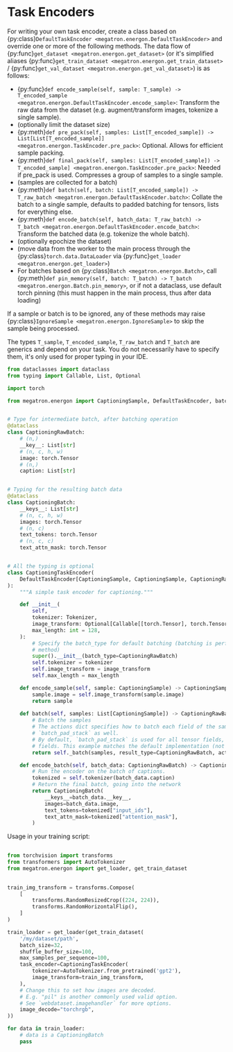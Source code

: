 <!--- Copyright (c) 2024, NVIDIA CORPORATION.
SPDX-License-Identifier: BSD-3-Clause -->

# Task Encoders

For writing your own task encoder, create a class based on {py:class}`DefaultTaskEncoder <megatron.energon.DefaultTaskEncoder>`
and override one or more of the following methods. The data flow of {py:func}`get_dataset <megatron.energon.get_dataset>` 
(or it's simplified aliases {py:func}`get_train_dataset <megatron.energon.get_train_dataset>` / {py:func}`get_val_dataset <megatron.energon.get_val_dataset>`) 
is as follows:

- {py:func}`def encode_sample(self, sample: T_sample) -> T_encoded_sample <megatron.energon.DefaultTaskEncoder.encode_sample>`: Transform the raw data from the dataset (e.g. augment/transform images, tokenize a single sample).
- (optionally limit the dataset size)
- {py:meth}`def pre_pack(self, samples: List[T_encoded_sample]) -> List[List[T_encoded_sample]] <megatron.energon.TaskEncoder.pre_pack>`: Optional. Allows for efficient sample packing.
- {py:meth}`def final_pack(self, samples: List[T_encoded_sample]) -> T_encoded_sample] <megatron.energon.TaskEncoder.pre_pack>`: Needed if pre_pack is used. Compresses a group of samples to a single sample.
- (samples are collected for a batch)
- {py:meth}`def batch(self, batch: List[T_encoded_sample]) -> T_raw_batch <megatron.energon.DefaultTaskEncoder.batch>`: Collate the batch to a single sample, defaults to padded batching for tensors, lists for everything else.
- {py:meth}`def encode_batch(self, batch_data: T_raw_batch) -> T_batch <megatron.energon.DefaultTaskEncoder.encode_batch>`: Transform the batched data (e.g. tokenize the whole batch).
- (optionally epochize the dataset)
- (move data from the worker to the main process through the {py:class}`torch.data.DataLoader` via {py:func}`get_loader <megatron.energon.get_loader>`)
- For batches based on {py:class}`Batch <megatron.energon.Batch>`, call {py:meth}`def pin_memory(self, batch: T_batch) -> T_batch <megatron.energon.Batch.pin_memory>`, or if not a dataclass, use default torch pinning (this must happen in the main process, thus after data loading)

If a sample or batch is to be ignored, any of these methods may raise {py:class}`IgnoreSample <megatron.energon.IgnoreSample>` to skip the sample being processed.

The types `T_sample`, `T_encoded_sample`, `T_raw_batch` and `T_batch` are generics and depend on your task. You do not necessarily have to specify them, it's only used for proper typing in your IDE.

```python
from dataclasses import dataclass
from typing import Callable, List, Optional

import torch

from megatron.energon import CaptioningSample, DefaultTaskEncoder, batch_list, batch_stack


# Type for intermediate batch, after batching operation
@dataclass
class CaptioningRawBatch:
    # (n,)
    __key__: List[str]
    # (n, c, h, w)
    image: torch.Tensor
    # (n,)
    caption: List[str]


# Typing for the resulting batch data
@dataclass
class CaptioningBatch:
    __keys__: List[str]
    # (n, c, h, w)
    images: torch.Tensor
    # (n, c)
    text_tokens: torch.Tensor
    # (n, c, c)
    text_attn_mask: torch.Tensor


# All the typing is optional
class CaptioningTaskEncoder(
    DefaultTaskEncoder[CaptioningSample, CaptioningSample, CaptioningRawBatch, CaptioningBatch]
):
    """A simple task encoder for captioning."""

    def __init__(
        self,
        tokenizer: Tokenizer,
        image_transform: Optional[Callable[[torch.Tensor], torch.Tensor]] = None,
        max_length: int = 128,
    ):
        # Specify the batch_type for default batching (batching is performed here "manually" by overwriting the `batch`
        # method)
        super().__init__(batch_type=CaptioningRawBatch)
        self.tokenizer = tokenizer
        self.image_transform = image_transform
        self.max_length = max_length

    def encode_sample(self, sample: CaptioningSample) -> CaptioningSample:
        sample.image = self.image_transform(sample.image)
        return sample
    
    def batch(self, samples: List[CaptioningSample]) -> CaptioningRawBatch:
        # Batch the samples
        # The actions dict specifies how to batch each field of the sample. In addition to these, you may use 
        # `batch_pad_stack` as well.
        # By default, `batch_pad_stack` is used for all tensor fields, and `batch_list` is used for all non-tensor 
        # fields. This example matches the default implementation (not overwriting the `batch` method).
        return self._batch(samples, result_type=CaptioningRawBatch, actions={"image": batch_stack, "caption": batch_list})

    def encode_batch(self, batch_data: CaptioningRawBatch) -> CaptioningBatch:
        # Run the encoder on the batch of captions.
        tokenized = self.tokenizer(batch_data.caption)
        # Return the final batch, going into the network
        return CaptioningBatch(
            __keys__=batch_data.__key__,
            images=batch_data.image,
            text_tokens=tokenized["input_ids"],
            text_attn_mask=tokenized["attention_mask"],
        )

```

Usage in your training script:
```python
    
from torchvision import transforms
from transformers import AutoTokenizer
from megatron.energon import get_loader, get_train_dataset

    
train_img_transform = transforms.Compose(
    [
        transforms.RandomResizedCrop((224, 224)),
        transforms.RandomHorizontalFlip(),
    ]
)

train_loader = get_loader(get_train_dataset(
    '/my/dataset/path',
    batch_size=32,
    shuffle_buffer_size=100,
    max_samples_per_sequence=100,
    task_encoder=CaptioningTaskEncoder(
        tokenizer=AutoTokenizer.from_pretrained('gpt2'),
        image_transform=train_img_transform,
    ),
    # Change this to set how images are decoded.
    # E.g. "pil" is another commonly used valid option.
    # See `webdataset.imagehandler` for more options.
    image_decode="torchrgb",
))

for data in train_loader:
    # data is a CaptioningBatch
    pass

```
